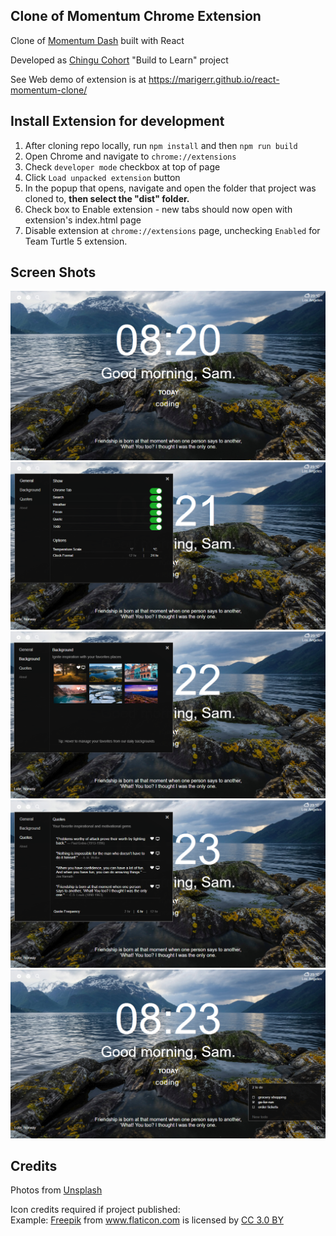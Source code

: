 

## Clone of Momentum Chrome Extension 

Clone of [Momentum Dash](https://chrome.google.com/webstore/detail/momentum/laookkfknpbbblfpciffpaejjkokdgca?hl=en) built with React

Developed as [Chingu Cohort](https://chingu-cohorts.github.io/chingu-directory/) "Build to Learn" project 

See Web demo of extension is at https://marigerr.github.io/react-momentum-clone/

## Install Extension for development

1. After cloning repo locally, run `npm install` and then `npm run build`
1. Open Chrome and navigate to `chrome://extensions`  
1. Check `developer mode` checkbox at top of page   
1. Click `Load unpacked extension` button 
1. In the popup that opens, navigate and open the folder that project was cloned to, **then select the "dist" folder.**
1. Check box to Enable extension - new tabs should now open with extension's index.html page
1. Disable extension at `chrome://extensions` page,  unchecking `Enabled` for Team Turtle 5 extension.

## Screen Shots

![Main](/src/assets/images/screenshot-home.png)
![Main](/src/assets/images/screenshot-settings-general.png)
![Main](/src/assets/images/screenshot-settings-background.png)
![Main](/src/assets/images/screenshot-settings-quote.png)
![Main](/src/assets/images/screenshot-todo.png)

## Credits

Photos from [Unsplash](https://unsplash.com/) 

Icon credits required if project published:  
Example:
<a href="http://www.freepik.com" title="Freepik">Freepik</a> from <a href="https://www.flaticon.com/" title="Flaticon">www.flaticon.com</a> is licensed by <a href="http://creativecommons.org/licenses/by/3.0/" title="Creative Commons BY 3.0" target="_blank">CC 3.0 BY</a>
